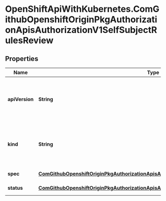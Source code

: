 # OpenShiftApiWithKubernetes.ComGithubOpenshiftOriginPkgAuthorizationApisAuthorizationV1SelfSubjectRulesReview

## Properties
Name | Type | Description | Notes
------------ | ------------- | ------------- | -------------
**apiVersion** | **String** | APIVersion defines the versioned schema of this representation of an object. Servers should convert recognized schemas to the latest internal value, and may reject unrecognized values. More info: http://releases.k8s.io/HEAD/docs/devel/api-conventions.md#resources | [optional] 
**kind** | **String** | Kind is a string value representing the REST resource this object represents. Servers may infer this from the endpoint the client submits requests to. Cannot be updated. In CamelCase. More info: http://releases.k8s.io/HEAD/docs/devel/api-conventions.md#types-kinds | [optional] 
**spec** | [**ComGithubOpenshiftOriginPkgAuthorizationApisAuthorizationV1SelfSubjectRulesReviewSpec**](ComGithubOpenshiftOriginPkgAuthorizationApisAuthorizationV1SelfSubjectRulesReviewSpec.md) | Spec adds information about how to conduct the check | 
**status** | [**ComGithubOpenshiftOriginPkgAuthorizationApisAuthorizationV1SubjectRulesReviewStatus**](ComGithubOpenshiftOriginPkgAuthorizationApisAuthorizationV1SubjectRulesReviewStatus.md) | Status is completed by the server to tell which permissions you have | [optional] 


